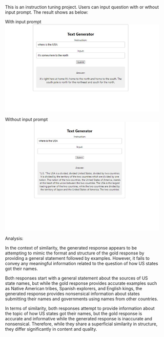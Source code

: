 This is an instruction tuning project. Users can input question with or wthout input prompt. The result shows as below:

With input prompt
![Image Alt Text](./with_input.jpg)


Without input prompt
![Image Alt Text](./without_input.jpg)



Analysis:


In the context of similarity, the generated response appears to be attempting to mimic the format and structure of the gold response by providing a general statement followed by examples. However, it fails to convey any meaningful information related to the question of how US states got their names.

Both responses start with a general statement about the sources of US state names, but while the gold response provides accurate examples such as Native American tribes, Spanish explorers, and English kings, the generated response provides nonsensical information about states submitting their names and governments using names from other countries.

In terms of similarity, both responses attempt to provide information about the topic of how US states got their names, but the gold response is accurate and informative while the generated response is inaccurate and nonsensical. Therefore, while they share a superficial similarity in structure, they differ significantly in content and quality.